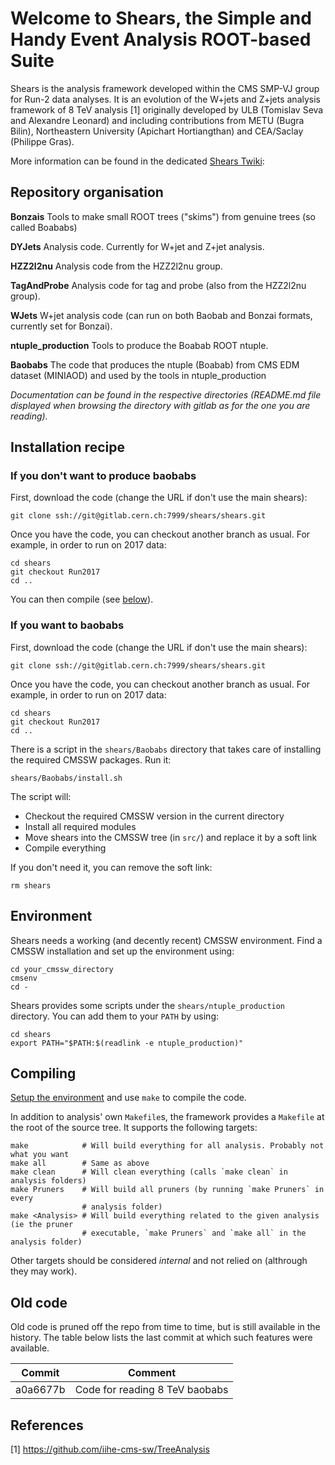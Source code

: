 Welcome to Shears, the Simple and Handy Event Analysis ROOT-based Suite
=======================================================================

Shears is the analysis framework developed within the CMS SMP-VJ group for Run-2 data analyses. It is an evolution of the W+jets and Z+jets analysis framework of 8 TeV analysis [1] originally developed by ULB (Tomislav Seva and Alexandre Leonard) and including contributions from METU (Bugra Bilin), Northeastern University (Apichart Hortiangthan) and CEA/Saclay (Philippe Gras).

More information can be found in the dedicated [Shears Twiki](https://twiki.cern.ch/twiki/bin/view/CMS/ShearsAnalysisFramework): 

Repository organisation
-----------------------

**Bonzais** Tools to make small ROOT trees ("skims") from genuine trees (so called Boababs)

**DYJets** Analysis code. Currently for W+jet and Z+jet analysis.

**HZZ2l2nu** Analysis code from the HZZ2l2nu group.

**TagAndProbe** Analysis code for tag and probe (also from the HZZ2l2nu group).

**WJets** W+jet analysis code (can run on both Baobab and Bonzai formats, currently set for Bonzai).

**ntuple_production** Tools to produce the Boabab ROOT ntuple.

**Baobabs** The code that produces the ntuple (Boabab) from CMS EDM dataset (MINIAOD) and used by the tools in ntuple\_production

*Documentation can be found in the respective directories (README.md file displayed when browsing the directory with gitlab as for the one you are reading).*

Installation recipe
------------------

### If you don't want to produce baobabs

First, download the code (change the URL if don't use the main shears):

```
git clone ssh://git@gitlab.cern.ch:7999/shears/shears.git
```

Once you have the code, you can checkout another branch as usual. For example, in order to run on 2017 data:

```
cd shears
git checkout Run2017
cd ..
```

You can then compile (see [below](#compiling)).

### If you want to baobabs

First, download the code (change the URL if don't use the main shears):

```
git clone ssh://git@gitlab.cern.ch:7999/shears/shears.git
```

Once you have the code, you can checkout another branch as usual. For example, in order to run on 2017 data:

```
cd shears
git checkout Run2017
cd ..
```

There is a script in the `shears/Baobabs` directory that takes care of installing the required CMSSW packages. Run it:

```
shears/Baobabs/install.sh
```

The script will:

* Checkout the required CMSSW version in the current directory
* Install all required modules
* Move shears into the CMSSW tree (in `src/`) and replace it by a soft link
* Compile everything

If you don't need it, you can remove the soft link:

```
rm shears
```

Environment
-----------

Shears needs a working (and decently recent) CMSSW environment. Find a CMSSW installation and set up the environment using:

```
cd your_cmssw_directory
cmsenv
cd -
```

Shears provides some scripts under the `shears/ntuple_production` directory. You can add them to your `PATH` by using:

```
cd shears
export PATH="$PATH:$(readlink -e ntuple_production)"
```

Compiling
---------

[Setup the environment](#environment) and use `make` to compile the code.

In addition to analysis' own `Makefile`s, the framework provides a `Makefile` at
the root of the source tree. It supports the following targets:

~~~{.sh}
make            # Will build everything for all analysis. Probably not what you want
make all        # Same as above
make clean      # Will clean everything (calls `make clean` in analysis folders)
make Pruners    # Will build all pruners (by running `make Pruners` in every
                # analysis folder)
make <Analysis> # Will build everything related to the given analysis (ie the pruner
                # executable, `make Pruners` and `make all` in the analysis folder)
~~~

Other targets should be considered *internal* and not relied on (althrough they
may work).

Old code
--------

Old code is pruned off the repo from time to time, but is still available in the
history. The table below lists the last commit at which such features were
available.

| Commit   | Comment                         |
|----------|---------------------------------|
| a0a6677b | Code for reading 8 TeV baobabs  |

References
----------

[1] https://github.com/iihe-cms-sw/TreeAnalysis
